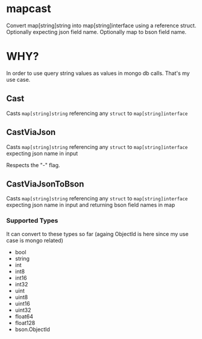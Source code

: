 # mapcast
Convert map[string]string into map[string]interface using a reference struct. Optionally expecting json field name. Optionally map to bson field name. 

# WHY?

In order to use query string values as values in mongo db calls.
That's my use case.



## Cast
Casts `map[string]string` referencing any `struct` to `map[string]interface`

## CastViaJson
Casts `map[string]string` referencing any `struct` to `map[string]interface` expecting json name in input

Respects the "-" flag.

## CastViaJsonToBson
Casts `map[string]string` referencing any `struct` to `map[string]interface` expecting json name in input and returning bson field names in map

### Supported Types

It can convert to these types so far (againg ObjectId is here since my use case is mongo related)

- bool
- string
- int
- int8
- int16
- int32
- uint
- uint8
- uint16
- uint32
- float64
- float128
- bson.ObjectId

